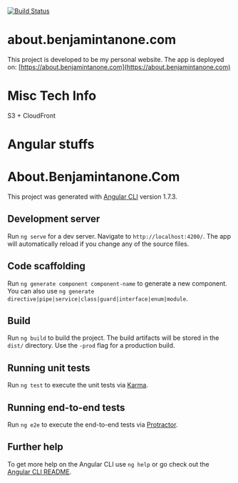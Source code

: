 
[![Build Status](https://travis-ci.org/verzac/about.benjamintanone.com.svg?branch=master)](https://travis-ci.org/verzac/about.benjamintanone.com)
# about.benjamintanone.com
This project is developed to be my personal website. The app is deployed on: [https://about.benjamintanone.com](https://about.benjamintanone.com)

# Misc Tech Info
S3 + CloudFront

# Angular stuffs
# About.Benjamintanone.Com

This project was generated with [Angular CLI](https://github.com/angular/angular-cli) version 1.7.3.

## Development server

Run `ng serve` for a dev server. Navigate to `http://localhost:4200/`. The app will automatically reload if you change any of the source files.

## Code scaffolding

Run `ng generate component component-name` to generate a new component. You can also use `ng generate directive|pipe|service|class|guard|interface|enum|module`.

## Build

Run `ng build` to build the project. The build artifacts will be stored in the `dist/` directory. Use the `-prod` flag for a production build.

## Running unit tests

Run `ng test` to execute the unit tests via [Karma](https://karma-runner.github.io).

## Running end-to-end tests

Run `ng e2e` to execute the end-to-end tests via [Protractor](http://www.protractortest.org/).

## Further help

To get more help on the Angular CLI use `ng help` or go check out the [Angular CLI README](https://github.com/angular/angular-cli/blob/master/README.md).

